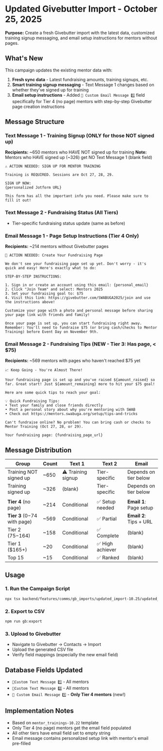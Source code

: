 # Updated Givebutter Import - October 25, 2025

**Purpose:** Create a fresh Givebutter import with the latest data, customized training signup messaging, and email setup instructions for mentors without pages.

## What's New

This campaign updates the existing mentor data with:

1. **Fresh sync data** - Latest fundraising amounts, training signups, etc.
2. **Smart training signup messaging** - Text Message 1 changes based on whether they've signed up for training
3. **Email setup instructions** - Added `📧 Custom Email Message 1️⃣` field specifically for Tier 4 (no page) mentors with step-by-step Givebutter page creation instructions

## Message Structure

### Text Message 1 - Training Signup (ONLY for those NOT signed up)

**Recipients:** ~650 mentors who HAVE NOT signed up for training
**Note:** Mentors who HAVE signed up (~326) get NO Text Message 1 (blank field)

```
⚠️ ACTION NEEDED: SIGN UP FOR MENTOR TRAINING

Training is REQUIRED. Sessions are Oct 27, 28, 29.

SIGN UP NOW:
{personalized Jotform URL}

This form has all the important info you need. Please make sure to fill it out!
```

### Text Message 2 - Fundraising Status (All Tiers)
- Tier-specific fundraising status update (same as before)

### Email Message 1 - Page Setup Instructions (Tier 4 Only)
**Recipients:** ~214 mentors without Givebutter pages

```
🎯 ACTION NEEDED: Create Your Fundraising Page

We don't see your fundraising page set up yet. Don't worry - it's quick and easy! Here's exactly what to do:

STEP-BY-STEP INSTRUCTIONS:

1. Sign in or create an account using this email: {personal_email}
2. Click "Join Team" and select: Mentors 2025
3. Set your fundraising goal to: $75
4. Visit this link: https://givebutter.com/SWABUGA2025/join and use the instructions above!

Customize your page with a photo and personal message before sharing your page link with friends and family!

Once your page is set up, you can start fundraising right away. Remember: You'll need to fundraise $75 (or bring cash/checks to Mentor Training) before Event Day on November 9th.
```

### Email Message 2 - Fundraising Tips (NEW - Tier 3: Has page, < $75)
**Recipients:** ~569 mentors with pages who haven't reached $75 yet

```
📈 Keep Going - You're Almost There!

Your fundraising page is set up and you've raised ${amount_raised} so far. Great start! Just ${amount_remaining} more to hit your $75 goal!

Here are some quick tips to reach your goal:

💡 Quick Fundraising Tips:
• Text your family and close friends directly
• Post a personal story about why you're mentoring with SWAB
• Check out https://mentors.swabuga.org/setup/tips-and-tricks

Can't fundraise online? No problem! You can bring cash or checks to Mentor Training (Oct 27, 28, or 29).

Your fundraising page: {fundraising_page_url}
```

## Message Distribution

| Group | Count | Text 1 | Text 2 | Email |
|-------|-------|--------|--------|-------|
| Training NOT signed up | ~650 | ⚠️ Training signup | Tier-specific | Depends on tier below |
| Training signed up | ~326 | (blank) | Tier-specific | Depends on tier below |
| | | | | |
| **Tier 4** (no page) | ~214 | Conditional | ✅ Setup needed | **Email 1**: Page setup |
| **Tier 3** ($0-$74 with page) | ~569 | Conditional | ✅ Partial | **Email 2**: Tips + URL |
| Tier 2 ($75-$164) | ~158 | Conditional | ✅ Complete | (blank) |
| Tier 1 ($165+) | ~20 | Conditional | ✅ High achiever | (blank) |
| Top 15 | ~15 | Conditional | ✅ Ranked | (blank) |

## Usage

### 1. Run the Campaign Script
```bash
npx tsx backend/features/comms/gb_imports/updated_import-10.25/updated_import_10_25.ts
```

### 2. Export to CSV
```bash
npm run gb:export
```

### 3. Upload to Givebutter
- Navigate to Givebutter → Contacts → Import
- Upload the generated CSV file
- Verify field mappings (especially the new email field)

## Database Fields Updated

- `📱Custom Text Message 1️⃣` - All mentors
- `📱Custom Text Message 2️⃣` - All mentors
- `📧 Custom Email Message 1️⃣` - **Only Tier 4 mentors** (new!)

## Implementation Notes

- Based on `mentor_trainings-10.22` template
- Only Tier 4 (no page) mentors get the email field populated
- All other tiers have email field set to empty string
- Email message contains personalized setup link with mentor's email pre-filled
